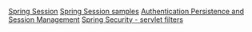 [Spring Session](https://github.com/spring-projects/spring-session)
[Spring Session samples](https://docs.spring.io/spring-session/reference/2.7/samples.html)
[Authentication Persistence and Session Management](https://docs.spring.io/spring-security/reference/servlet/authentication/session-management.html)
[Spring Security - servlet filters](https://docs.spring.io/spring-security/reference/servlet/architecture.html#servlet-architecture)
